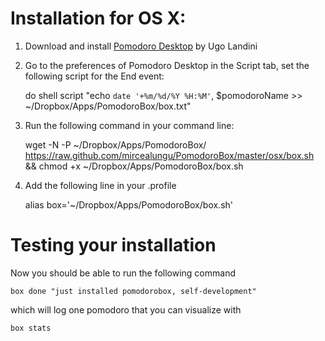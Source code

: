 # Installation for OS X:

1. Download and install [Pomodoro Desktop](http://mac.majorgeeks.com/files/details/pomodoro_desktop.html) by Ugo Landini
2. Go to the preferences of Pomodoro Desktop in the Script tab, set the following script for the End event:

    do shell script "echo  `date '+%m/%d/%Y %H:%M'`, $pomodoroName >> ~/Dropbox/Apps/PomodoroBox/box.txt" 

3. Run the following command in your command line:

    wget -N -P ~/Dropbox/Apps/PomodoroBox/ https://raw.github.com/mircealungu/PomodoroBox/master/osx/box.sh && chmod +x ~/Dropbox/Apps/PomodoroBox/box.sh

4. Add the following line in your .profile 

    alias box='~/Dropbox/Apps/PomodoroBox/box.sh'


# Testing your installation

Now you should be able to run the following command

    box done "just installed pomodorobox, self-development"
    
which will log one pomodoro that you can visualize with

    box stats

